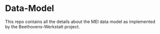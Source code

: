 Data-Model
==========

This repo contains all the details about the MEI data model as implemented by the Beethovens-Werkstatt project.